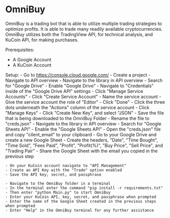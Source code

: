 # OmniBuy
 OmniBuy is a trading bot that is able to utilize multiple trading strategies to optimize profits. It is able to trade many readily available cryptocurrencies. OmniBuy utilizes both the TradingView API, for technical analysis, and KuCoin API, for making purchases. 
 
Prerequisites:
  - A Google Account
  - A KuCoin Account

Setup:
    - Go to https://console.cloud.google.com/
    - Create a project
    - Navigate to API overview
    - Navigate to the library in API overview
    - Search for "Google Drive"
    - Enable "Google Drive"
    - Navigate to "Credentials" inside of the "Google Drive API" settings
    - Click "Manage Service Accounts"
    - Click "Create Service Account"
    - Name the service account
    - Give the service account the role of "Editor"
    - Click "Done"
    - Click the three dots underneath the "Actions" column of the service account
    - Click "Manage Keys"
    - Click "Create New Key", and select "JSON"
    - Save the file that is being downloaded to the OmniBuy Folder
    - Rename the file to "creds.json"
    - Navigate to the library in API overview
    - Search for "Google Sheets API"
    - Enable the "Google Sheets API"
    - Open the "creds.json" file and copy "cilent_email" to your clipboard
    - Go to your Google Drive and create a new Google Sheet
    - Create the headers, "Date", "Time Bought", "Time Sold", "Fees Paid", "Profit", "Profit(%)", "Buy Price", 
      "Sell Price", and "Trading Pair"
    - Share the Google Sheet with the email you copied in the previous step

    - On your KuCoin account navigate to "API Management"
    - Create an API Key with the "Trade" option enabled
    - Save the API key, secret, and passphrase 
    
    - Navigate to the OmniBuy folder in a terminal
    - In the terminal enter the command "pip install -r requirements.txt"
    - Then enter "python Main.py" to start OmniBuy
    - Enter your KuCoin API, key, secret, and passphrase when prompted
    - Enter the name of the Google Sheet created in the previous steps when prompted
    - Enter "Help" in the OmniBuy terminal for any further assistance
